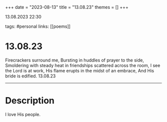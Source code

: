 +++
date = "2023-08-13"
title = "13.08.23"
themes = []
+++

13.08.2023 22:30

tags: #personal
links: [[poems]]

# 13.08.23

Firecrackers surround me,
Bursting in huddles of prayer to the side,
Smoldering with steady heat in friendships scattered across the room,
I see the Lord is at work,
His flame erupts in the midst of an embrace,
And His bride is edified.
13.08.23

---

# Description

I love His people.